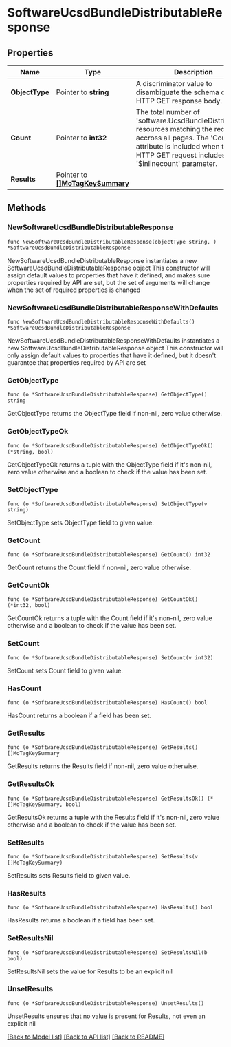 # SoftwareUcsdBundleDistributableResponse

## Properties

Name | Type | Description | Notes
------------ | ------------- | ------------- | -------------
**ObjectType** | Pointer to **string** | A discriminator value to disambiguate the schema of a HTTP GET response body. | 
**Count** | Pointer to **int32** | The total number of &#39;software.UcsdBundleDistributable&#39; resources matching the request, accross all pages. The &#39;Count&#39; attribute is included when the HTTP GET request includes the &#39;$inlinecount&#39; parameter. | [optional] 
**Results** | Pointer to [**[]MoTagKeySummary**](MoTagKeySummary.md) |  | [optional] 

## Methods

### NewSoftwareUcsdBundleDistributableResponse

`func NewSoftwareUcsdBundleDistributableResponse(objectType string, ) *SoftwareUcsdBundleDistributableResponse`

NewSoftwareUcsdBundleDistributableResponse instantiates a new SoftwareUcsdBundleDistributableResponse object
This constructor will assign default values to properties that have it defined,
and makes sure properties required by API are set, but the set of arguments
will change when the set of required properties is changed

### NewSoftwareUcsdBundleDistributableResponseWithDefaults

`func NewSoftwareUcsdBundleDistributableResponseWithDefaults() *SoftwareUcsdBundleDistributableResponse`

NewSoftwareUcsdBundleDistributableResponseWithDefaults instantiates a new SoftwareUcsdBundleDistributableResponse object
This constructor will only assign default values to properties that have it defined,
but it doesn't guarantee that properties required by API are set

### GetObjectType

`func (o *SoftwareUcsdBundleDistributableResponse) GetObjectType() string`

GetObjectType returns the ObjectType field if non-nil, zero value otherwise.

### GetObjectTypeOk

`func (o *SoftwareUcsdBundleDistributableResponse) GetObjectTypeOk() (*string, bool)`

GetObjectTypeOk returns a tuple with the ObjectType field if it's non-nil, zero value otherwise
and a boolean to check if the value has been set.

### SetObjectType

`func (o *SoftwareUcsdBundleDistributableResponse) SetObjectType(v string)`

SetObjectType sets ObjectType field to given value.


### GetCount

`func (o *SoftwareUcsdBundleDistributableResponse) GetCount() int32`

GetCount returns the Count field if non-nil, zero value otherwise.

### GetCountOk

`func (o *SoftwareUcsdBundleDistributableResponse) GetCountOk() (*int32, bool)`

GetCountOk returns a tuple with the Count field if it's non-nil, zero value otherwise
and a boolean to check if the value has been set.

### SetCount

`func (o *SoftwareUcsdBundleDistributableResponse) SetCount(v int32)`

SetCount sets Count field to given value.

### HasCount

`func (o *SoftwareUcsdBundleDistributableResponse) HasCount() bool`

HasCount returns a boolean if a field has been set.

### GetResults

`func (o *SoftwareUcsdBundleDistributableResponse) GetResults() []MoTagKeySummary`

GetResults returns the Results field if non-nil, zero value otherwise.

### GetResultsOk

`func (o *SoftwareUcsdBundleDistributableResponse) GetResultsOk() (*[]MoTagKeySummary, bool)`

GetResultsOk returns a tuple with the Results field if it's non-nil, zero value otherwise
and a boolean to check if the value has been set.

### SetResults

`func (o *SoftwareUcsdBundleDistributableResponse) SetResults(v []MoTagKeySummary)`

SetResults sets Results field to given value.

### HasResults

`func (o *SoftwareUcsdBundleDistributableResponse) HasResults() bool`

HasResults returns a boolean if a field has been set.

### SetResultsNil

`func (o *SoftwareUcsdBundleDistributableResponse) SetResultsNil(b bool)`

 SetResultsNil sets the value for Results to be an explicit nil

### UnsetResults
`func (o *SoftwareUcsdBundleDistributableResponse) UnsetResults()`

UnsetResults ensures that no value is present for Results, not even an explicit nil

[[Back to Model list]](../README.md#documentation-for-models) [[Back to API list]](../README.md#documentation-for-api-endpoints) [[Back to README]](../README.md)


